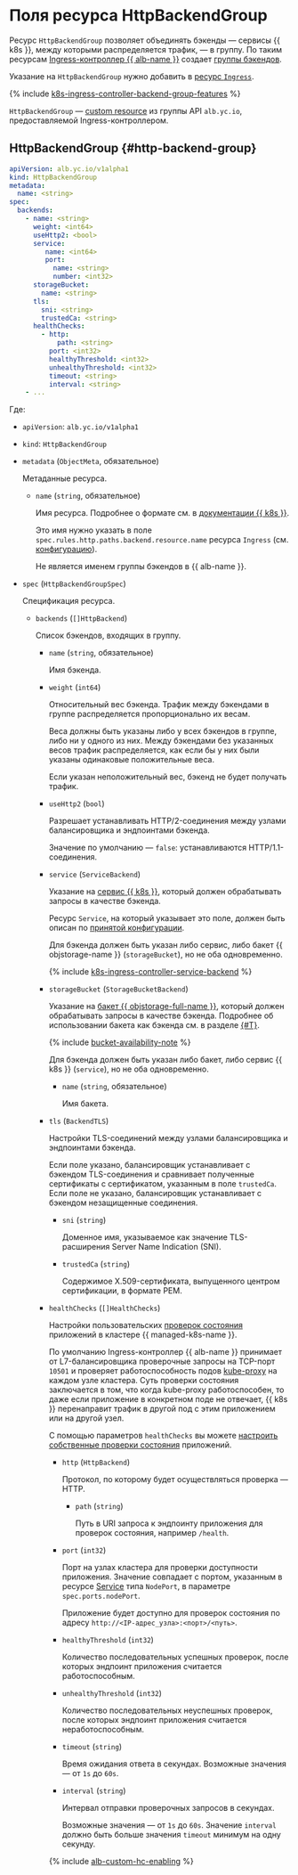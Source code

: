 # Поля ресурса HttpBackendGroup


Ресурс `HttpBackendGroup` позволяет объединять бэкенды — сервисы {{ k8s }}, между которыми распределяется трафик, — в группу. По таким ресурсам [Ingress-контроллер {{ alb-name }}](../../../application-load-balancer/tools/k8s-ingress-controller/index.md) создает [группы бэкендов](../../../application-load-balancer/concepts/backend-group.md).

Указание на `HttpBackendGroup` нужно добавить в [ресурс `Ingress`](../../../application-load-balancer/k8s-ref/ingress.md).

{% include [k8s-ingress-controller-backend-group-features](../../application-load-balancer/k8s-ingress-controller-backend-group-features.md) %}

`HttpBackendGroup` — [custom resource](https://kubernetes.io/docs/concepts/extend-kubernetes/api-extension/custom-resources/) из группы API `alb.yc.io`, предоставляемой Ingress-контроллером.

## HttpBackendGroup {#http-backend-group}

```yaml
apiVersion: alb.yc.io/v1alpha1
kind: HttpBackendGroup
metadata:
  name: <string>
spec:
  backends:
    - name: <string>
      weight: <int64>
      useHttp2: <bool>
      service:
         name: <int64>
         port:
           name: <string>
           number: <int32>
      storageBucket:
        name: <string>
      tls:
        sni: <string>
        trustedCa: <string>
      healthChecks:
        - http:
            path: <string>
          port: <int32>
          healthyThreshold: <int32>
          unhealthyThreshold: <int32>
          timeout: <string>
          interval: <string>
    - ...
```

Где:

* `apiVersion`: `alb.yc.io/v1alpha1`
* `kind`: `HttpBackendGroup`
* `metadata` (`ObjectMeta`, обязательное)
  
  Метаданные ресурса.

  * `name` (`string`, обязательное)

    Имя ресурса. Подробнее о формате см. в [документации {{ k8s }}](https://kubernetes.io/docs/concepts/overview/working-with-objects/names/#names).
  
    Это имя нужно указать в поле `spec.rules.http.paths.backend.resource.name` ресурса `Ingress` (см. [конфигурацию](../../../application-load-balancer/k8s-ref/ingress.md)).

    Не является именем группы бэкендов в {{ alb-name }}.

* `spec` (`HttpBackendGroupSpec`)

  Спецификация ресурса.
  
  * `backends` (`[]HttpBackend`)
  
    Список бэкендов, входящих в группу.
    
    * `name` (`string`, обязательное)
    
      Имя бэкенда.
    
    * `weight` (`int64`)

      Относительный вес бэкенда. Трафик между бэкендами в группе распределяется пропорционально их весам.

      Веса должны быть указаны либо у всех бэкендов в группе, либо ни у одного из них. Между бэкендами без указанных весов трафик распределяется, как если бы у них были указаны одинаковые положительные веса.

      Если указан неположительный вес, бэкенд не будет получать трафик.
    
    * `useHttp2` (`bool`)
    
      Разрешает устанавливать HTTP/2-соединения между узлами балансировщика и эндпоинтами бэкенда.

      Значение по умолчанию — `false`: устанавливаются HTTP/1.1-соединения.

    * `service` (`ServiceBackend`)

      Указание на [сервис {{ k8s }}](../../../managed-kubernetes/concepts/index.md#service), который должен обрабатывать запросы в качестве бэкенда.

      Ресурс `Service`, на который указывает это поле, должен быть описан по [принятой конфигурации](../../../application-load-balancer/k8s-ref/service-for-ingress.md).

      Для бэкенда должен быть указан либо сервис, либо бакет {{ objstorage-name }} (`storageBucket`), но не оба одновременно.

      {% include [k8s-ingress-controller-service-backend](../../application-load-balancer/k8s-ingress-controller-service-backend.md) %}
        
    * `storageBucket` (`StorageBucketBackend`)

      Указание на [бакет {{ objstorage-full-name }}](../../../storage/concepts/bucket.md), который должен обрабатывать запросы в качестве бэкенда. Подробнее об использовании бакета как бэкенда см. в разделе [{#T}](../../../application-load-balancer/concepts/backend-group.md#types).

      {% include [bucket-availability-note](../../../application-load-balancer/_includes_service/bucket-availability-note.md) %}

      Для бэкенда должен быть указан либо бакет, либо сервис {{ k8s }} (`service`), но не оба одновременно.
      
      * `name` (`string`, обязательное)
      
        Имя бакета.
        
    * `tls` (`BackendTLS`)
    
      Настройки TLS-соединений между узлами балансировщика и эндпоинтами бэкенда.
    
      Если поле указано, балансировщик устанавливает с бэкендом TLS-соединения и сравнивает полученные сертификаты с сертификатом, указанным в поле `trustedCa`. Если поле не указано, балансировщик устанавливает с бэкендом незащищенные соединения.
        
      * `sni` (`string`)
      
        Доменное имя, указываемое как значение TLS-расширения Server Name Indication (SNI).
      
      * `trustedCa` (`string`)
      
        Содержимое X.509-сертификата, выпущенного центром сертификации, в формате PEM.  

    * `healthChecks` (`[]HealthChecks`)

      Настройки пользовательских [проверок состояния](../../../application-load-balancer/concepts/backend-group.md#health-checks) приложений в кластере {{ managed-k8s-name }}.

      По умолчанию Ingress-контроллер {{ alb-name }} принимает от L7-балансировщика проверочные запросы на TCP-порт `10501` и проверяет работоспособность подов [kube-proxy](https://kubernetes.io/docs/reference/command-line-tools-reference/kube-proxy/) на каждом узле кластера. Суть проверки состояния заключается в том, что когда kube-proxy работоспособен, то даже если приложение в конкретном поде не отвечает, {{ k8s }} перенаправит трафик в другой под с этим приложением или на другой узел.
      
      С помощью параметров `healthChecks` вы можете [настроить собственные проверки состояния](../../../managed-kubernetes/tutorials/custom-health-checks.md) приложений.

      * `http` (`HttpBackend`)

        Протокол, по которому будет осуществляться проверка — HTTP.

        * `path` (`string`)

          Путь в URI запроса к эндпоинту приложения для проверок состояния, например `/health`.

      * `port` (`int32`)

        Порт на узлах кластера для проверки доступности приложения. Значение совпадает с портом, указанным в ресурсе [Service](../../../application-load-balancer/k8s-ref/service-for-ingress.md) типа `NodePort`, в параметре `spec.ports.nodePort`.

        Приложение будет доступно для проверок состояния по адресу `http://<IP-адрес_узла>:<порт>/<путь>`.

      * `healthyThreshold` (`int32`)

        Количество последовательных успешных проверок, после которых эндпоинт приложения считается работоспособным.

      * `unhealthyThreshold` (`int32`)

        Количество последовательных неуспешных проверок, после которых эндпоинт приложения считается неработоспособным.

      * `timeout` (`string`)

        Время ожидания ответа в секундах. Возможные значения — от `1s` до `60s`.

      * `interval` (`string`)

        Интервал отправки проверочных запросов в секундах.

        Возможные значения — от `1s` до `60s`. Значение `interval` должно быть больше значения `timeout` минимум на одну секунду.

      {% include [alb-custom-hc-enabling](../../../_includes/managed-kubernetes/alb-custom-hc-enabling.md) %}